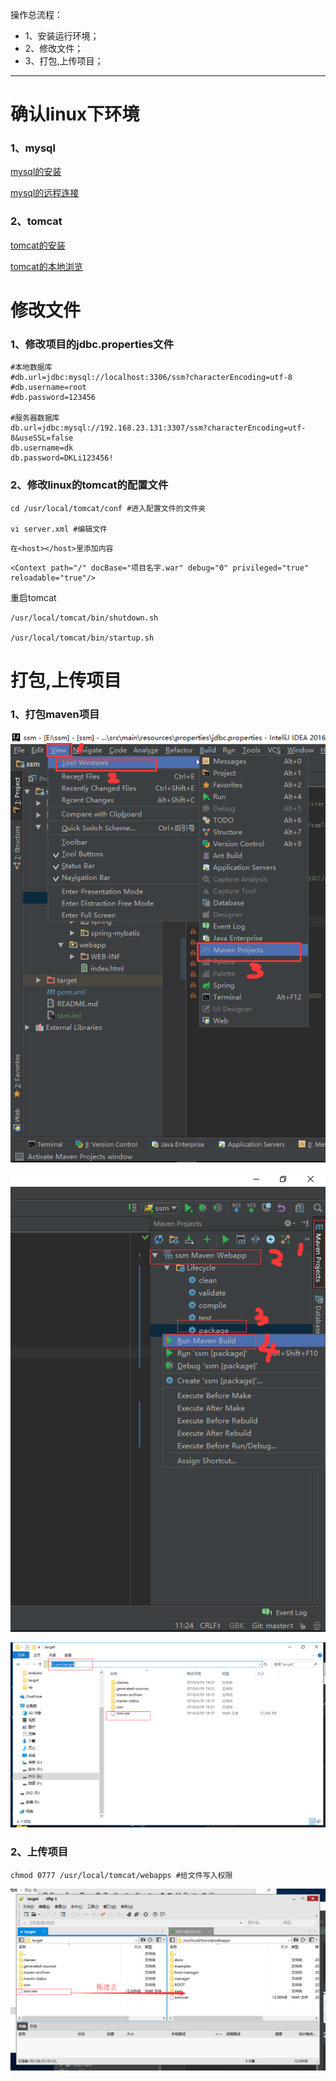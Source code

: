 操作总流程：
- 1、安装运行环境；
- 2、修改文件；
- 3、打包,上传项目；

----------

# 确认linux下环境
### 1、mysql
[mysql的安装](https://github.com/OurNotes/CCN/blob/master/4.%E6%9C%8D%E5%8A%A1%E5%99%A8/1.linux/2.linux%E4%B9%8B%E5%AE%89%E8%A3%85%E8%BD%AF%E4%BB%B6/8-Linux%E4%B9%8B%E7%A6%BB%E7%BA%BF%E5%AE%89%E8%A3%85MySql.md)

[mysql的远程连接](https://github.com/OurNotes/CCN/blob/master/5.%E6%95%B0%E6%8D%AE%E5%BA%93/2.%E6%95%B0%E6%8D%AE%E5%BA%93%E4%B9%8B%E5%AD%A6%E4%B9%A0/1.Navicat%20Premium%E8%BF%9E%E6%8E%A5%E8%99%9A%E6%8B%9F%E6%9C%BA%E7%9A%84mysql.md)

### 2、tomcat
[tomcat的安装](https://github.com/OurNotes/CCN/blob/master/4.%E6%9C%8D%E5%8A%A1%E5%99%A8/3.tomcat/1.tomcat%E4%B9%8B%E5%AD%A6%E4%B9%A0/1-tomcat%E4%B9%8B%E5%AE%89%E8%A3%85%E9%85%8D%E7%BD%AE.md)

[tomcat的本地浏览](https://github.com/OurNotes/CCN/blob/master/4.%E6%9C%8D%E5%8A%A1%E5%99%A8/3.tomcat/1.tomcat%E4%B9%8B%E5%AD%A6%E4%B9%A0/2-tomcat%E4%B9%8B%E6%9C%AC%E5%9C%B0%E6%B5%8F%E8%A7%88%E5%99%A8%E8%AE%BF%E9%97%AE.md)

# 修改文件
### 1、修改项目的jdbc.properties文件
```
#本地数据库
#db.url=jdbc:mysql://localhost:3306/ssm?characterEncoding=utf-8
#db.username=root
#db.password=123456

#服务器数据库
db.url=jdbc:mysql://192.168.23.131:3307/ssm?characterEncoding=utf-8&useSSL=false
db.username=dk
db.password=DKLi123456!
```
### 2、修改linux的tomcat的配置文件
```
cd /usr/local/tomcat/conf #进入配置文件的文件夹

vi server.xml #编辑文件

```

`在<host></host>里添加内容`
```
<Context path="/" docBase="项目名字.war" debug="0" privileged="true" reloadable="true"/>
```

重启tomcat
```
/usr/local/tomcat/bin/shutdown.sh

/usr/local/tomcat/bin/startup.sh
```
# 打包,上传项目
### 1、打包maven项目
![](image/1-1.png)

![](image/1-2.png)

![](image/1-3.png)

### 2、上传项目
```
chmod 0777 /usr/local/tomcat/webapps #给文件写入权限

```
![](image/1-4.png)
